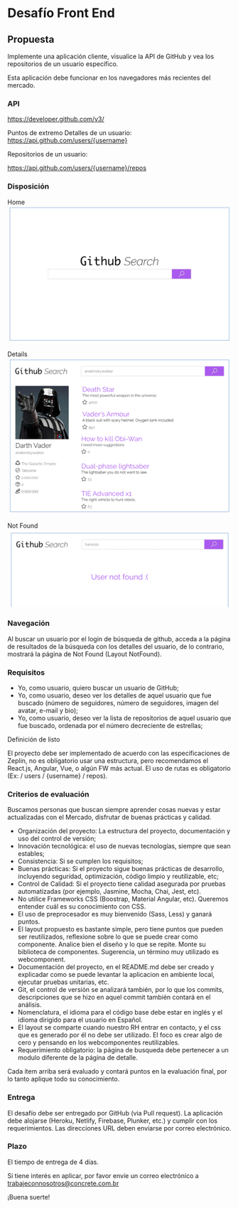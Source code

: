# Desafío Front End

## Propuesta

Implemente una aplicación cliente, visualice la API de GitHub y vea los repositorios de un usuario específico.

Esta aplicación debe funcionar en los navegadores más recientes del mercado.

### API

https://developer.github.com/v3/

Puntos de extremo Detalles de un usuario:
https://api.github.com/users/{username}

Repositorios de un usuario:

https://api.github.com/users/{username}/repos

### Disposición

Home
<img src="./img/home.png">

Details
<img src="./img/details.png">

Not Found
<img src="./img/notfound.png">

### Navegación

Al buscar un usuario por el login de búsqueda de github, acceda a la página de resultados de la búsqueda con los detalles del usuario, de lo contrario, mostrará la página de Not Found (Layout NotFound).

### Requisitos

- Yo, como usuario, quiero buscar un usuario de GitHub;
- Yo, como usuario, deseo ver los detalles de aquel usuario que fue buscado (número de seguidores, número de seguidores, imagen del avatar, e-mail y bio);
- Yo, como usuario, deseo ver la lista de repositorios de aquel usuario que fue buscado, ordenada por el número decreciente de estrellas;

Definición de listo

El proyecto debe ser implementado de acuerdo con las especificaciones de Zeplin, no es obligatorio usar una estructura, pero recomendamos el React.js, Angular, Vue, o algún FW más actual. El uso de rutas es obligatorio (Ex: / users / {username} / repos).

### Criterios de evaluación

Buscamos personas que buscan siempre aprender cosas nuevas y estar actualizadas con el Mercado, disfrutar de buenas prácticas y calidad.

- Organización del proyecto: La estructura del proyecto, documentación y uso del control de versión;
- Innovación tecnológica: el uso de nuevas tecnologías, siempre que sean estables;
- Consistencia: Si se cumplen los requisitos;
- Buenas prácticas: Si el proyecto sigue buenas prácticas de desarrollo, incluyendo seguridad, optimización, código limpio y reutilizable, etc;
- Control de Calidad: Si el proyecto tiene calidad asegurada por pruebas automatizadas (por ejemplo, Jasmine, Mocha, Chai, Jest, etc).
- No utilice Frameworks CSS (Boostrap, Material Angular, etc). Queremos entender cuál es su conocimiento con CSS.
- El uso de preprocesador es muy bienvenido (Sass, Less) y ganará puntos.
- El layout propuesto es bastante simple, pero tiene puntos que pueden ser reutilizados, reflexione sobre lo que se puede crear como componente. Analice bien el diseño y lo que se repite. Monte su biblioteca de componentes. Sugerencia, un término muy utilizado es webcomponent.
- Documentación del proyecto, en el README.md debe ser creado y explicadar como se puede levantar la aplicacion en ambiente local, ejecutar pruebas unitarias, etc.
- Git, el control de versión se analizará también, por lo que los commits, descripciones que se hizo en aquel commit también contará en el análisis.
- Nomenclatura, el idioma para el código base debe estar en inglés y el idioma dirigido para el usuario en Español.
- El layout se comparte cuando nuestro RH entrar en contacto, y el css que es generado por él no debe ser utilizado. El foco es crear algo de cero y pensando en los webcomponentes reutilizables.
- Requerimiento obligatorio: la página de busqueda debe pertenecer a un modulo diferente de la página de detalle.

Cada ítem arriba será evaluado y contará puntos en la evaluación final, por lo tanto aplique todo su conocimiento.

### Entrega

El desafío debe ser entregado por GitHub (via Pull request). La aplicación debe alojarse (Heroku, Netlify, Firebase, Plunker, etc.) y cumplir con los requerimientos. Las direcciones URL deben enviarse por correo electrónico.

### Plazo

El tiempo de entrega de 4 días.

Si tiene interés en aplicar, por favor envíe un correo electrónico a trabajeconnosotros@concrete.com.br

¡Buena suerte!
